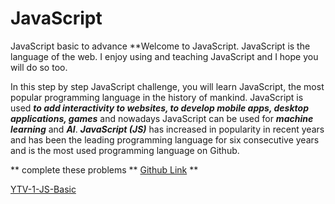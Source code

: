 # JavaScript

JavaScript basic to advance
\*\*Welcome to JavaScript. JavaScript is the language of the web. I enjoy using and teaching JavaScript and I hope you will do so too.

In this step by step JavaScript challenge, you will learn JavaScript, the most popular programming language in the history of mankind.
JavaScript is used **_to add interactivity to websites, to develop mobile apps, desktop applications, games_** and nowadays JavaScript can be used for **_machine learning_** and **_AI_**.
**_JavaScript (JS)_** has increased in popularity in recent years and has been the leading
programming language for six consecutive years and is the most used programming language on
Github.

** complete these problems
**
[Github Link](https://github.com/dev1980/javascript-practice-exercises)
\*\*

[YTV-1-JS-Basic](https://youtu.be/hjZMuPSJbw8)
